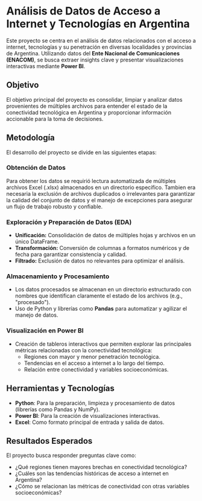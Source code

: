 ﻿# Análisis de Datos de Acceso a Internet y Tecnologías en Argentina

Este proyecto se centra en el análisis de datos relacionados con el acceso a internet, tecnologías y su penetración en diversas localidades y provincias de Argentina. Utilizando datos del **Ente Nacional de Comunicaciones (ENACOM)**, se busca extraer insights clave y presentar visualizaciones interactivas mediante **Power BI**.

## Objetivo
El objetivo principal del proyecto es consolidar, limpiar y analizar datos provenientes de múltiples archivos para entender el estado de la conectividad tecnológica en Argentina y proporcionar información accionable para la toma de decisiones.

## Metodología
El desarrollo del proyecto se divide en las siguientes etapas:

### Obtención de Datos
Para obtener los datos se requirió lectura automatizada de múltiples archivos Excel (.xlsx) almacenados en un directorio específico. Tambien era necesaria la exclusión de archivos duplicados o irrelevantes para garantizar la calidad del conjunto de datos y el manejo de excepciones para asegurar un flujo de trabajo robusto y confiable.

### Exploración y Preparación de Datos (EDA)
- **Unificación:** Consolidación de datos de múltiples hojas y archivos en un único DataFrame.
- **Transformación:** Conversión de columnas a formatos numéricos y de fecha para garantizar consistencia y calidad.
- **Filtrado:** Exclusión de datos no relevantes para optimizar el análisis.

### Almacenamiento y Procesamiento
- Los datos procesados se almacenan en un directorio estructurado con nombres que identifican claramente el estado de los archivos (e.g., "procesado").
- Uso de Python y librerías como **Pandas** para automatizar y agilizar el manejo de datos.

### Visualización en Power BI
- Creación de tableros interactivos que permiten explorar las principales métricas relacionadas con la conectividad tecnológica:
  - Regiones con mayor y menor penetración tecnológica.
  - Tendencias en el acceso a internet a lo largo del tiempo.
  - Relación entre conectividad y variables socioeconómicas.

## Herramientas y Tecnologías
- **Python**: Para la preparación, limpieza y procesamiento de datos (librerías como Pandas y NumPy).
- **Power BI**: Para la creación de visualizaciones interactivas.
- **Excel**: Como formato principal de entrada y salida de datos.

## Resultados Esperados
El proyecto busca responder preguntas clave como:
- ¿Qué regiones tienen mayores brechas en conectividad tecnológica?
- ¿Cuáles son las tendencias históricas de acceso a internet en Argentina?
- ¿Cómo se relacionan las métricas de conectividad con otras variables socioeconómicas?


